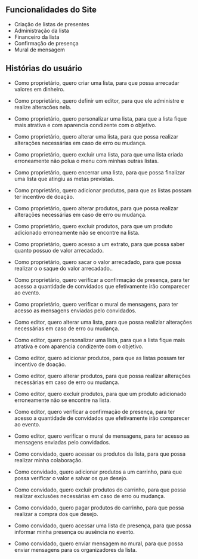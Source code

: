 ## Funcionalidades do Site

-  Criação de listas de presentes
-  Administração da lista
-  Financeiro da lista
-  Confirmação de presença
-  Mural de mensagem

## Histórias do usuário

-  Como proprietário, quero criar uma lista, para que possa arrecadar valores em dinheiro.
-  Como proprietário, quero definir um editor, para que ele administre e realize alteracões nela.
-  Como proprietário, quero personalizar uma lista, para que a lista fique mais atrativa e com aparencia condizente com o objetivo.
-  Como proprietário, quero alterar uma lista, para que possa realizar alterações necessárias em caso de erro ou mudança.
-  Como proprietário, quero excluir uma lista, para que uma lista criada erroneamente não polua o menu com minhas outras listas.
-  Como proprietário, quero encerrar uma lista, para que possa finalizar uma lista que atingiu as metas previstas.
-  Como proprietário, quero adicionar produtos, para que as listas possam ter incentivo de doação.
-  Como proprietário, quero alterar produtos, para que possa realizar alterações necessárias em caso de erro ou mudança.
-  Como proprietário, quero excluír produtos, para que um produto adicionado erroneamente não se encontre na lista.
-  Como proprietário, quero acesso a um extrato, para que possa saber quanto possuo de valor arrecadado.
-  Como proprietário, quero sacar o valor arrecadado, para que possa realizar o o saque do valor arrecadado..
-  Como proprietário, quero verificar a confirmação de presença, para ter acesso a quantidade de convidados que efetivamente irão comparecer ao evento.
-  Como proprietário, quero verificar o mural de mensagens, para ter acesso as mensagens enviadas pelo convidados.

-  Como editor, quero alterar uma lista, para que possa realiziar alterações necessárias em caso de erro ou mudança.
-  Como editor, quero personalizar uma lista, para que a lista fique mais atrativa e com aparencia condizente com o objetivo.
-  Como editor, quero adicionar produtos, para que as listas possam ter incentivo de doação.
-  Como editor, quero alterar produtos, para que possa realizar alterações necessárias em caso de erro ou mudança.
-  Como editor, quero excluír produtos, para que um produto adicionado erroneamente não se encontre na lista.
-  Como editor, quero verificar a confirmação de presença, para ter acesso a quantidade de convidados que efetivamente irão comparecer ao evento.
-  Como editor, quero verificar o mural de mensagens, para ter acesso as mensagens enviadas pelo convidados.

-  Como convidado, quero acessar os produtos da lista, para que possa realizar minha colaboração.
-  Como convidado, quero adicionar produtos a um carrinho, para que possa verificar o valor e salvar os que desejo.
-  Como convidado, quero excluír produtos do carrinho, para que possa realizar exclusões necessárias em caso de erro ou mudança.
-  Como convidado, quero pagar produtos do carrinho, para que possa realizar a compra dos que desejo.
-  Como convidado, quero acessar uma lista de presença, para que possa informar minha presença ou ausência no evento.
-  Como convidado, quero enviar mensagem no mural, para que possa enviar mensagens para os organizadores da lista.
